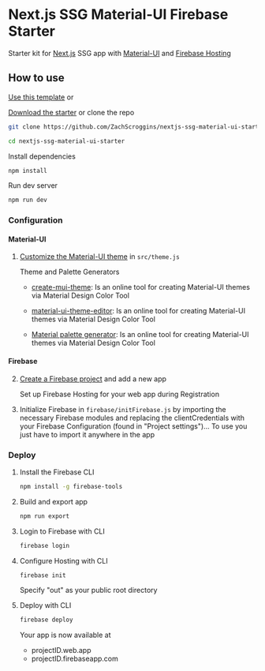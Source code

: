 # Next.js SSG Material-UI Firebase Starter

Starter kit for [Next.js](https://nextjs.org/) SSG app with [Material-UI](https://material-ui.com/) and [Firebase Hosting](https://firebase.google.com/products/hosting)

## How to use

[Use this template](https://github.com/ZachScroggins/nextjs-ssg-material-ui-starter/generate) or

[Download the starter](https://github.com/ZachScroggins/nextjs-ssg-material-ui-starter/archive/master.zip) or clone the repo

```sh
git clone https://github.com/ZachScroggins/nextjs-ssg-material-ui-starter.git

cd nextjs-ssg-material-ui-starter
```

Install dependencies

```sh
npm install
```

Run dev server

```sh
npm run dev
```

### Configuration

#### Material-UI

1. [Customize the Material-UI theme](https://material-ui.com/customization/theming/) in `src/theme.js`

   Theme and Palette Generators

   - [create-mui-theme](https://react-theming.github.io/create-mui-theme/): Is an online tool for creating Material-UI themes via Material Design Color Tool

   - [material-ui-theme-editor](https://in-your-saas.github.io/material-ui-theme-editor/): Is an online tool for creating Material-UI themes via Material Design Color Tool

   * [Material palette generator](https://material.io/inline-tools/color/): Is an online tool for creating Material-UI themes via Material Design Color Tool

#### Firebase

2. [Create a Firebase project](https://console.firebase.google.com/u/0/) and add a new app

   Set up Firebase Hosting for your web app during Registration

3. Initialize Firebase in `firebase/initFirebase.js` by importing the necessary Firebase modules and replacing the clientCredentials with your Firebase Configuration (found in "Project settings")... To use you just have to import it anywhere in the app

### Deploy

1. Install the Firebase CLI

   ```sh
   npm install -g firebase-tools
   ```

2. Build and export app

   ```sh
   npm run export
   ```

3. Login to Firebase with CLI

   ```sh
   firebase login
   ```

4. Configure Hosting with CLI

   ```sh
   firebase init
   ```

   Specify "out" as your public root directory

5. Deploy with CLI
   ```sh
   firebase deploy
   ```
   Your app is now available at
   - projectID.web.app
   - projectID.firebaseapp.com
